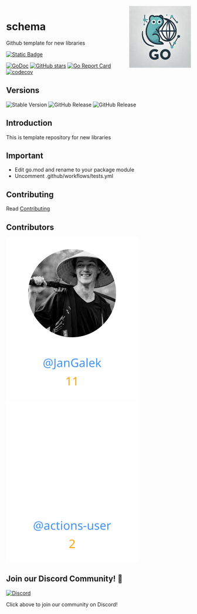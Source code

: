 <img align=right width="168" src="docs/gouef_logo.png">

# schema
Github template for new libraries

[![Static Badge](https://img.shields.io/badge/Github-gouef%2Fschema-blue?style=for-the-badge&logo=github&link=github.com%2Fgouef%2Fschema)](https://github.com/gouef/schema)

[![GoDoc](https://pkg.go.dev/badge/github.com/gouef/schema.svg)](https://pkg.go.dev/github.com/gouef/schema)
[![GitHub stars](https://img.shields.io/github/stars/gouef/schema?style=social)](https://github.com/gouef/schema/stargazers)
[![Go Report Card](https://goreportcard.com/badge/github.com/gouef/schema)](https://goreportcard.com/report/github.com/gouef/schema)
[![codecov](https://codecov.io/github/gouef/schema/branch/main/graph/badge.svg?token=YUG8EMH6Q8)](https://codecov.io/github/gouef/schema)

## Versions
![Stable Version](https://img.shields.io/github/v/release/gouef/schema?label=Stable&labelColor=green)
![GitHub Release](https://img.shields.io/github/v/release/gouef/schema?label=RC&include_prereleases&filter=*rc*&logoSize=diago)
![GitHub Release](https://img.shields.io/github/v/release/gouef/schema?label=Beta&include_prereleases&filter=*beta*&logoSize=diago)


## Introduction

This is template repository for new libraries

## Important

- Edit go.mod and rename to your package module
- Uncomment .github/workflows/tests.yml

## Contributing

Read [Contributing](CONTRIBUTING.md)

## Contributors

<div>
<span>
  <a href="https://github.com/JanGalek"><img src="https://raw.githubusercontent.com/gouef/schema/refs/heads/contributors-svg/.github/contributors/JanGalek.svg" alt="JanGalek" /></a>
</span>
<span>
  <a href="https://github.com/actions-user"><img src="https://raw.githubusercontent.com/gouef/schema/refs/heads/contributors-svg/.github/contributors/actions-user.svg" alt="actions-user" /></a>
</span>
</div>

## Join our Discord Community! 🎉

[![Discord](https://img.shields.io/discord/1334331501462163509?style=for-the-badge&logo=discord&logoColor=white&logoSize=auto&label=Community%20discord&labelColor=blue&link=https%3A%2F%2Fdiscord.gg%2FwjGqeWFnqK
)](https://discord.gg/wjGqeWFnqK)

Click above to join our community on Discord!

